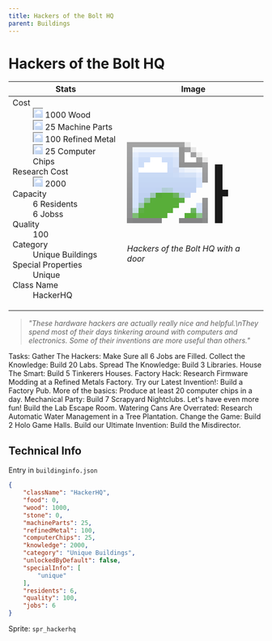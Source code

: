 ```yaml
---
title: Hackers of the Bolt HQ
parent: Buildings
---
```

# Hackers of the Bolt HQ

[//]: # (Pre-generated content)
<table><thead><tr><th>Stats</th><th>Image</th></tr></thead><tbody><tr><td><dl><dt>Cost</dt><dd><div class="resource-icon"><img style="object-position: -637px -751px;" src="https://tfe2-wiki.github.io/assets/sprites.png"></div> 1000 Wood<br><div class="resource-icon"><img style="object-position: -795px -761px;" src="https://tfe2-wiki.github.io/assets/sprites.png"></div> 25 Machine Parts<br><div class="resource-icon"><img style="object-position: -795px -775px;" src="https://tfe2-wiki.github.io/assets/sprites.png"></div> 100 Refined Metal<br><div class="resource-icon"><img style="object-position: -526px -523px;" src="https://tfe2-wiki.github.io/assets/sprites.png"></div> 25 Computer Chips</dd><dt>Research Cost</dt><dd><div class="resource-icon"><img style="object-position: -268px -522px;" src="https://tfe2-wiki.github.io/assets/sprites.png"></div> 2000</dd><dt>Capacity</dt><dd>6 Residents<br>6 Jobss</dd><dt>Quality</dt><dd>100</dd><dt>Category</dt><dd>Unique Buildings</dd><dt>Special Properties</dt><dd>Unique</dd><dt>Class Name</dt><dd>HackerHQ</dd></dl></td><td><style>.building-image {width: 200px;height: 200px;overflow: hidden;position: relative;}.building-image img {image-rendering: pixelated;object-fit: none;transform: scale(10);transform-origin: left top;position: absolute;left: 0;top: 0;}.resource-image {width: 200px;height: 200px;overflow: hidden;position: relative;}.resource-image img {image-rendering: pixelated;object-fit: none;transform: scale(20);transform-origin: left top;position: absolute;left: 0;top: 0;}.building-icon {width: 20px;height: 20px;overflow: hidden;position: relative;display: inline-block;}.building-icon img {image-rendering: pixelated;object-fit: none;transform: scale(1);transform-origin: left top;position: absolute;left: 0;top: 0;}.resource-icon {width: 20px;height: 20px;overflow: hidden;position: relative;display: inline-block;}.resource-icon img {image-rendering: pixelated;object-fit: none;transform: scale(2);transform-origin: left top;position: absolute;left: 0;top: 0;}</style><div class="building-image"><img style="object-position: -274px -915px;" src="https://tfe2-wiki.github.io/assets/sprites.png" alt="Hackers of the Bolt HQ Back"><img style="object-position: -252px -915px;" src="https://tfe2-wiki.github.io/assets/sprites.png" alt="Hackers of the Bolt HQ"></div><i>Hackers of the Bolt HQ with a door</i></td></tr></tbody></table><blockquote><i>"These hardware hackers are actually really nice and helpful.\nThey spend most of their days tinkering around with computers and electronics. Some of their inventions are more useful than others."</i></blockquote>

Tasks:
Gather The Hackers: Make Sure all 6 Jobs are Filled.
Collect the Knowledge: Build 20 Labs.
Spread The Knowledge: Build 3 Libraries.
House The Smart: Build 5 Tinkerers Houses.
Factory Hack: Research Firmware Modding at a Refined Metals Factory.
Try our Latest Invention!: Build a Factory Pub.
More of the basics: Produce at least 20 computer chips in a day.
Mechanical Party: Build 7 Scrapyard Nightclubs.
Let's have even more fun! Build the Lab Escape Room.
Watering Cans Are Overrated: Research Automatic Water Management in a Tree Plantation.
Change the Game: Build 2 Holo Game Halls.
Build our Ultimate Invention: Build the Misdirector.

## Technical Info
Entry in `buildinginfo.json`

```json
{
    "className": "HackerHQ",
    "food": 0,
    "wood": 1000,
    "stone": 0,
    "machineParts": 25,
    "refinedMetal": 100,
    "computerChips": 25,
    "knowledge": 2000,
    "category": "Unique Buildings",
    "unlockedByDefault": false,
    "specialInfo": [
        "unique"
    ],
    "residents": 6,
    "quality": 100,
    "jobs": 6
}
```

Sprite: `spr_hackerhq`

